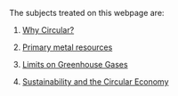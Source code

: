 The subjects treated on this webpage are:

 1. [Why Circular?](https://njeapp2.github.io/RWE-Track/Atom1/Page1)
 
 2. [Primary metal resources](https://njeapp2.github.io/RWE-Track/Atom2/Page2)

 3. [Limits on Greenhouse Gases](https://njeapp2.github.io/RWE-Track/Atom3/Page3)

 4. [Sustainability and the Circular Economy](https://njeapp2.github.io/RWE-Track/Atom4/Page4)
    


